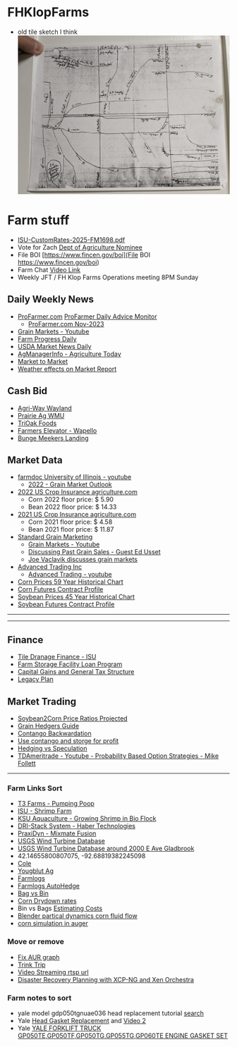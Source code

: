 # FHKlopFarms
- old tile sketch I think
![FHKlopFarms-OldTileLineSketch-PXL_20230816_181224945.jpg](FHKlopFarms-OldTileLineSketch-PXL_20230816_181224945.jpg)

# Farm stuff
- [ISU-CustomRates-2025-FM1698.pdf](./ISU-CustomRates-2025-FM1698.pdf)
- Vote for Zach [Dept of Agriculture Nominee](https://discourse.nomineesforthepeople.com/t/zach-johnson/13418)
- File BOI [https://www.fincen.gov/boi](File BOI https://www.fincen.gov/boi)
- Farm Chat [Video Link](https://meet.google.com/efv-bzzx-pqa)
- Weekly JFT / FH Klop Farms Operations meeting 8PM Sunday
  
## Daily Weekly News
- [ProFarmer.com](https://www.profarmer.com/) [ProFarmer Daily Advice Monitor](https://www.profarmer.com/news/advice-monitor/pro-farmers-daily-advice-monitor)
    - [ProFarmer.com Nov-2023](https://cdn.farmjournal.com/2023-11/Pro%20Farmer%20-%20November%2011,%202023.pdf)
- [Grain Markets - Youtube](https://www.youtube.com/channel/UCcy6azn7vrHgCC-tDMnk6FQ/videos)
- [Farm Progress Daily](https://www.youtube.com/user/FarmProgressDaily/videos)
- [USDA Market News Daily](https://www.ams.usda.gov/mnreports/nw_gr110.txt)
- [AgManagerInfo - Agriculture Today](https://www.youtube.com/user/AgManagerInfo/videos)
- [Market to Market](https://www.youtube.com/c/MarkettoMarket/videos)
- [Weather effects on Market Report](https://www.youtube.com/channel/UCSL03vbUSjnqnFGD7oBpaiw/videos)

## Cash Bid 
- [Agri-Way Wayland](https://www.agriwaypartners.com/)
- [Prairie Ag WMU](https://prairieagcommodities.com/)
- [TriOak Foods](https://trioak.com/grain/bids/iowa/)
- [Farmers Elevator - Wapello](https://farmerseande.com/)
- [Bunge Meekers Landing](https://www.bungeservices.com/irj/portal/anonymous?NavigationTarget=navurl://ecaba8d422883e7dbde99a395f51fb0c#Corn)

## Market Data
- [farmdoc University of Illinois - youtube](https://www.youtube.com/user/farmdocvideo/videos)
    - [2022 - Grain Market Outlook](https://www.youtube.com/watch?v=xSba_pF5sQ8)
- [2022 US Crop Insurance agriculture.com](https://www.agriculture.com/markets)
    - Corn 2022 floor price: $  5.90
    - Bean 2022 floor price: $ 14.33
- [2021 US Crop Insurance agriculture.com](https://www.agriculture.com/markets/newswire/us-crop-insurance-price-guarantees-point-to-higher-soy-corn-acres)
    - Corn 2021 floor price: $  4.58
    - Bean 2021 floor price: $ 11.87
- [Standard Grain Marketing](https://www.standardgrain.com/grain-marketing-plan/)
    - [Grain Markets - Youtube](https://www.youtube.com/channel/UCcy6azn7vrHgCC-tDMnk6FQ/videos)
    - [Discussing Past Grain Sales - Guest Ed Usset](https://www.youtube.com/watch?v=CBj5NUVerwk)
    - [Joe Vaclavik discusses grain markets](https://www.standardgrain.com/podcast/)
- [Advanced Trading Inc](tbd)
    - [Advanced Trading - youtube](https://www.youtube.com/c/AdvanceTradingIncBloomington/videos)
- [Corn Prices 59 Year Historical Chart](https://www.macrotrends.net/2532/corn-prices-historical-chart-data)
- [Corn Futures Contract Profile](https://www.barchart.com/futures/quotes/ZC*0/profile)
- [Soybean Prices 45 Year Historical Chart](https://www.macrotrends.net/2531/soybean-prices-historical-chart-data)
- [Soybean Futures Contract Profile](https://www.barchart.com/futures/quotes/ZS*0/profile)

---
---
## Finance
- [Tile Dranage Finance - ISU](https://www.extension.iastate.edu/agdm/wholefarm/html/c2-90.html)
- [Farm Storage Facility Loan Program](https://www.fsa.usda.gov/programs-and-services/price-support/facility-loans/farm-storage/)
- [Capital Gains and General Tax Structure](https://youtu.be/ezPs4ibFsNU?t=3264)
- [Legacy Plan](https://www.agweb.com/article/5-minute-succession-plan)

## Market Trading
- [Soybean2Corn Price Ratios Projected](https://farmdocdaily.illinois.edu/2017/03/relationships-of-soybean-to-corn-price-ratios.html)
- [Grain Hedgers Guide](https://www.cmegroup.com/trading/agricultural/files/grain-oilseed-hedgers-guide.pdf)
- [Contango Backwardation](https://www.investopedia.com/articles/07/contango_backwardation.asp)
- [Use contango and storge for profit](https://www.investopedia.com/ask/answers/041315/how-can-traders-use-contango-take-advantage-storage-shortage-crude-oil.asp)
- [Hedging vs Speculation](https://www.investopedia.com/ask/answers/difference-between-hedging-and-speculation/)
- [TDAmeritrade - Youtube - Probability Based Option Strategies - Mike Follett](https://www.youtube.com/watch?v=s1Gj8mM-csw)

---
### Farm Links Sort
- [T3 Farms - Pumping Poop](http://blog.christrees.com/farm/T3Farms/)
- [ISU - Shrimp Farm](https://www.amestrib.com/story/business/agricultural/2020/09/25/midland-co-aquaculture-iowa-state-grad-starts-shrimp-farm-former-story-city-outlet-mall/3510095001/)
- [KSU Aquaculture - Growing Shrimp in Bio Flock](https://www.youtube.com/watch?v=IwbDqB0C_-Y)
- [DRI-Stack System - Haber Technologies](https://www.drycorn.com/)
- [PraxiDyn - Mixmate Fusion](https://www.praxidyn.com/)
- [USGS Wind Turbine Database](https://eerscmap.usgs.gov/uswtdb/)
- [USGS Wind Turbine Database around 2000 E Ave Gladbrook](https://eerscmap.usgs.gov/uswtdb/viewer/#10.63/42.1426/-92.7044)
- 42.14655800807075, -92.68819382245098
- [Cole](https://www.google.com/maps/dir//42.1462716,-92.6876252/@42.1462576,-92.6875967,180m/data=!3m1!1e3!4m2!4m1!3e0)
- [Yougblut Ag](https://www.youngblutag.com/)
- [Farmlogs](https://farmlogs.com/)
- [Farmlogs AutoHedge](https://www.autohedgegrain.com/)
- [Bag vs Bin](https://extension.tennessee.edu/publications/Documents/W1060.pdf)
- [Corn Drydown rates](https://www.goldcountryseed.com/en-us/agronomy-library/corn-weights-drydown-rates.html#:~:text=The%20optimum%20harvest%20moisture%20content,is%20around%2023%20to%2025%25.&text=At%20this%20moisture%20content%20range,1%20to%202%25%2Fday.)
- Bin vs Bags [Estimating Costs](https://extension.tennessee.edu/publications/Documents/W1060.pdf)
- [Blender partical dynamics corn fluid flow](https://docs.blender.org/manual/en/2.80/physics/fluid/types/particle.html)
- [corn simulation in auger](https://elibrary.asabe.org/abstract.asp?aid=47268)

### Move or remove
- [Fix AUR graph](https://www.wachete.com/wachet/?share=TWQQQQR92C8T2CLPVNL5EL8J3F3HUVDYBBLGZ8AAENJJN9ZVN4TWRYPZBJN3MJ5PC25RPD787AVDGS3TDD4BM7NX9DT6PCFRCG44RHSDKNYMR47AWA3J564PKXF9C33JAKW9UTUYUGWEJ34SN6B9YLS3GZQSPLPVXL2RCQXCT57J6Q4AMDG9C47HKYN2MJ7K9XRFWQ4MQSH575S4V27JWZZ2VUCFDM4VWF4T4SRJHWJZSTQQQQQEJJAJCQB53RB4M6ZK8LNUSVJ8G5LNA4TUQXZDPCJCWPV2VERPQ4Z)
- [Trink Trip](https://www.amazon.com/photos/groups/RvV85izMQFmuS4DTPSa68g?messageAcntMismatch=true&ref_=pe_3384220_286969100_AP_S_G_AJ_CTA_sharing&contentType=comments&pageIndex=0)
- [Video Streaming rtsp url](https://community.geniusvision.net/platform/cprndr/manurtsp/1972813240772242692)
- [Disaster Recovery Planning with XCP-NG and Xen Orchestra](https://www.youtube.com/watch?v=26hiuEVya50)


### Farm notes to sort
- yale model gdp050tgnuae036 head replacement tutorial [search](https://www.google.com/search?q=yale+model+gdp050tgnuae036+head+replacement+tutorial&client=safari&sca_esv=7e140dff066c04a6&rls=en&sxsrf=ACQVn0--w-k6jtdbwOvlkJrXxqW2R3Oe5g%3A1710798355991&ei=E7b4Za6KPJCMm9cPh_a_0AY&ved=0ahUKEwju36nC5P6EAxUQxuYEHQf7D2oQ4dUDCA8&uact=5&oq=yale+model+gdp050tgnuae036+head+replacement+tutorial&gs_lp=Egxnd3Mtd2l6LXNlcnAiNHlhbGUgbW9kZWwgZ2RwMDUwdGdudWFlMDM2IGhlYWQgcmVwbGFjZW1lbnQgdHV0b3JpYWwyCBAAGIAEGKIEMggQABiJBRiiBDIIEAAYgAQYogQyCBAAGIAEGKIESJElUIgIWMwicAZ4AZABAJgBxAGgAaILqgEEMC4xMLgBA8gBAPgBAZgCD6ACywrCAgoQABhHGNYEGLADwgIEECEYFcICBxAhGAoYoAHCAgUQIRigAZgDAIgGAZAGCJIHAzYuOaAH4SQ&sclient=gws-wiz-serp#imgrc=EWEsnsYd-NwCPM&imgdii=4_3-AQLk2NjGwM)
- Yale [ Head Gasket Replacement](https://www.youtube.com/watch?v=PC1thVT2Zqo) and  [Video 2](https://www.youtube.com/watch?app=desktop&v=q6ox8yvcFvI)
- Yale [YALE FORKLIFT TRUCK GP050TE,GP050TF,GP050TG,GP055TG,GP060TE ENGINE GASKET SET](https://www.ebay.com/itm/193314354889)
